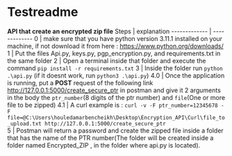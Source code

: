 # Testreadme


**API that create an encrypted zip file**
Steps  | explanation
------------- | -------------
0  | make sure that you have python version 3.11.1 installed on your machine, if not download it from here : https://www.python.org/downloads/
1  | Put the files Api.py, keys.py, pgp_encryption.py, and requirements.txt in the same folder
2  | Open a terminal inside that folder and execute the command `pip install -r requirements.txt`
3  | Inside the folder run `python .\api.py` (if it doesnt work, run `python3 .\api.py`)
4.0  | Once the application is running, put a **POST** request of the following link http://127.0.0.1:5000/create_secure_ptr in postman and give it 2 arguments in the body the `ptr_number`(8 digits of the ptr number) and `file`(One or more file to be zipped)
4.1	| A curl example is : `curl -v -F ptr_number=12345678 -F file=@C:\Users\houledamarbencheikh\Desktop\Encryption_API\Curl\file_to_upload.txt http://127.0.0.1:5000/create_secure_ptr`   
5  | Postman will return a password and create the zipped file inside a folder that has the name of the PTR number(The folder will be created inside a folder named Encrypted_ZIP , in the folder where api.py is located).


